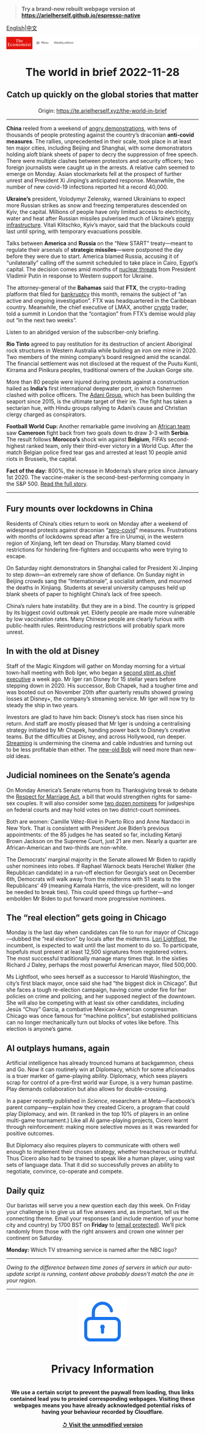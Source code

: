 > **Try a brand-new rebuilt webpage version at https://arielherself.github.io/espresso-native**

[English](https://github.com/arielherself/espresso/blob/main/README.md)|[中文](https://github-com.translate.goog/arielherself/espresso/blob/main/README.md?_x_tr_sl=en&_x_tr_tl=zh-CN&_x_tr_hl=zh-CN&_x_tr_pto=wapp)



![The Economist](menubar.png)

# <p align="center">The world in brief 2022-11-28</p>

## <p align="center">Catch up quickly on the global stories that matter</p>

<p align="center">Origin: <a href="https://te.arielherself.xyz/the-world-in-brief">https://te.arielherself.xyz/the-world-in-brief</a><hr>

<strong>China </strong>reeled from a weekend of [angry demonstrations](https://te.arielherself.xyz/china/2022/11/27/unrest-breaks-out-across-china-as-frustration-at-lockdowns-grows), with tens of thousands of people protesting against the country’s draconian <strong>anti-covid measures</strong>. The rallies, unprecedented in their scale, took place in at least ten major cities, including Beijing and Shanghai, with some demonstrators holding aloft blank sheets of paper to decry the suppression of free speech. There were multiple clashes between protestors and security officers; two foreign journalists were caught up in the arrests. A relative calm seemed to emerge on Monday. Asian stockmarkets fell at the prospect of further unrest and President Xi Jinping’s anticipated response. Meanwhile, the number of new covid-19 infections reported hit a record 40,000.

<strong>Ukraine’s</strong> president, Volodymyr Zelensky, warned Ukrainians to expect more Russian strikes as snow and freezing temperatures descended on Kyiv, the capital. Millions of people have only limited access to electricity, water and heat after Russian missiles pulverised much of Ukraine’s [energy infrastructure](https://te.arielherself.xyz/europe/2022/11/23/in-ukraine-living-as-normal-is-an-act-of-defiance). Vitali Klitschko, Kyiv’s mayor, said that the blackouts could last until spring, with temporary evacuations possible. 

Talks between <strong>America </strong>and <strong>Russia </strong>on the “New START” treaty—meant to regulate their arsenals of <strong>strategic missiles</strong>—were postponed the day before they were due to start. America blamed Russia, accusing it of “unilaterally” calling off the summit scheduled to take place in Cairo, Egypt’s capital. The decision comes amid months of [nuclear threats](https://te.arielherself.xyz/international/2022/09/29/could-the-war-in-ukraine-go-nuclear) from President Vladimir Putin in response to Western support for Ukraine.

The attorney-general of the <strong>Bahamas</strong> said that <strong>FTX</strong>, the crypto-trading platform that filed for [bankruptcy](https://te.arielherself.xyz/briefing/2022/11/17/the-failure-of-ftx-and-sam-bankman-fried-will-leave-deep-scars) this month, remains the subject of “an active and ongoing investigation”. FTX was headquartered in the Caribbean country. Meanwhile, the chief executive of LMAX, another [crypto](https://te.arielherself.xyz/leaders/2022/11/17/is-this-the-end-of-crypto) trader, told a summit in London that the “contagion” from FTX’s demise would play out “in the next two weeks”.

Listen to an abridged version of the subscriber-only briefing.

<strong>Rio Tinto</strong> agreed to pay restitution for its destruction of ancient Aboriginal rock structures in Western Australia while building an iron ore mine in 2020. Two members of the mining company’s board resigned amid the scandal. The financial settlement was not disclosed at the request of the Puutu Kunti, Kirrama and Pinikura peoples, traditional owners of the Juukan Gorge site.

More than 80 people were injured during protests against a construction hailed as <strong>India’s</strong> first international deepwater port, in which fishermen clashed with police officers. The [Adani Group](https://te.arielherself.xyz/business/2022/05/19/gautam-adani-wants-to-cement-his-grip-on-indias-heavy-industry), which has been building the seaport since 2015, is the ultimate target of their ire. The fight has taken a sectarian hue, with Hindu groups rallying to Adani’s cause and Christian clergy charged as conspirators.

<strong>Football World Cup: </strong>Another remarkable game involving an [African team](https://te.arielherself.xyz/middle-east-and-africa/2022/11/24/how-do-budding-african-footballers-make-it-to-the-top) saw <strong>Cameroon</strong> fight back from two goals down to draw 3-3 with <strong>Serbia</strong>. The result follows <strong>Morocco’s </strong>shock win against <strong>Belgium</strong>, FIFA’s second-highest ranked team, only their third-ever victory in a World Cup. After the match Belgian police fired tear gas and arrested at least 10 people amid riots in Brussels, the capital. 

<strong>Fact of the day:</strong> 800%, the increase in Moderna’s share price since January 1st 2020. The vaccine-maker is the second-best-performing company in the S&amp;P 500. [Read the full story](https://te.arielherself.xyz/business/2022/11/27/the-new-winners-and-losers-in-business). 

----------

## Fury mounts over lockdowns in China

Residents of China’s cities return to work on Monday after a weekend of widespread protests against draconian “[zero-covid](https://te.arielherself.xyz/china/2022/11/17/china-tweaks-its-zero-covid-policy)” measures. Frustrations with months of lockdowns spread after a fire in Urumqi, in the western region of Xinjiang, left ten dead on Thursday. Many blamed covid restrictions for hindering fire-fighters and occupants who were trying to escape. 

On Saturday night demonstrators in Shanghai called for President Xi Jinping to step down—an extremely rare show of defiance. On Sunday night in Beijing crowds sang the “Internationale”, a socialist anthem, and mourned the deaths in Xinjiang. Students at several university campuses held up blank sheets of paper to highlight China’s lack of free speech. 

China’s rulers hate instability. But they are in a bind. The country is gripped by its biggest covid outbreak yet. Elderly people are made more vulnerable by low vaccination rates. Many Chinese people are clearly furious with public-health rules. Reintroducing restrictions will probably spark more unrest.

## In with the old at Disney

Staff of the Magic Kingdom will gather on Monday morning for a virtual town-hall meeting with Bob Iger, who began a [second stint as chief executive](https://te.arielherself.xyz/leaders/2022/11/21/disney-brings-back-a-star-of-the-past-but-its-real-problem-is-the-script) a week ago. Mr Iger ran Disney for 15 stellar years before stepping down in 2020. His successor, Bob Chapek, had a tougher time and was booted out on November 20th after quarterly results showed growing losses at Disney+, the company’s streaming service. Mr Iger will now try to steady the ship in two years.

Investors are glad to have him back: Disney’s stock has risen since his return. And staff are mostly pleased that Mr Iger is undoing a centralising strategy initiated by Mr Chapek, handing power back to Disney’s creative teams. But the difficulties at Disney, and across Hollywood, run deeper. [Streaming](https://te.arielherself.xyz/business/disney-netflix-apple-is-anyone-winning-the-streaming-wars/21807591) is undermining the cinema and cable industries and turning out to be less profitable than either. The [new-old Bob](https://te.arielherself.xyz/business/2022/11/23/what-disney-can-learn-from-elton-john) will need more than new-old ideas.

## Judicial nominees on the Senate’s agenda

On Monday America’s Senate returns from its Thanksgiving break to debate the [Respect for Marriage Act](https://www.nytimes.com/2022/11/16/us/politics/same-sex-marriage-bill-senate.html), a bill that would strengthen rights for same-sex couples. It will also consider some [two dozen nominees](https://www.senate.gov/legislative/LIS/executive_calendar/xcalv.pdf) for judgeships on federal courts and may hold votes on two district-court nominees.

Both are women: Camille Vélez-Rivé in Puerto Rico and Anne Nardacci in New York. That is consistent with President Joe Biden’s previous appointments: of the 85 judges he has seated so far, including Ketanji Brown Jackson on the Supreme Court, just 21 are men. Nearly a quarter are African-American and two-thirds are non-white.

The Democrats’ marginal majority in the Senate allowed Mr Biden to rapidly usher nominees into robes. If Raphael Warnock beats Herschel Walker (the Republican candidate) in a run-off election for Georgia’s seat on December 6th, Democrats will walk away from the midterms with 51 seats to the Republicans’ 49 (meaning Kamala Harris, the vice-president, will no longer be needed to break ties). This could speed things up further—and embolden Mr Biden to put forward more progressive nominees.

## The “real election” gets going in Chicago

Monday is the last day when candidates can file to run for mayor of Chicago—dubbed the “real election” by locals after the midterms. [Lori Lightfoot](https://te.arielherself.xyz/democracy-in-america/2019/04/03/lori-lightfoot-becomes-chicagos-first-black-female-mayor), the incumbent, is expected to wait until the last moment to do so. To participate, hopefuls must present at least 12,500 signatures from registered voters. The most successful traditionally manage many times that. In the sixties Richard J Daley, perhaps the most powerful American mayor, filed 500,000.

Ms Lightfoot, who sees herself as a successor to Harold Washington, the city’s first black mayor, once said she had “the biggest dick in Chicago”. But she faces a tough re-election campaign, having come under fire for her policies on crime and policing, and her supposed neglect of the downtown. She will also be competing with at least six other candidates, including Jesús “Chuy” Garcia, a combative Mexican-American congressman. Chicago was once famous for “machine politics”, but established politicians can no longer mechanically turn out blocks of votes like before. This election is anyone’s game. 

## AI outplays humans, again

Artificial intelligence has already trounced humans at backgammon, chess and Go. Now it can routinely win at Diplomacy, which for some aficionados is a truer marker of game-playing ability. Diplomacy, which sees players scrap for control of a pre-first world war Europe, is a very human pastime. Play demands collaboration but also allows for double-crossing.

In a paper recently published in <em>Science</em>, researchers at Meta—Facebook’s parent company—explain how they created Cicero, a program that could play Diplomacy, and win. (It ranked in the top 10% of players in an online multi-game tournament.) Like all AI game-playing projects, Cicero learnt through reinforcement: making more selective moves as it was rewarded for positive outcomes.

But Diplomacy also requires players to communicate with others well enough to implement their chosen strategy, whether treacherous or truthful. Thus Cicero also had to be trained to speak like a human player, using vast sets of language data. That it did so successfully proves an ability to negotiate, convince, co-operate and compete. 

## Daily quiz

Our baristas will serve you a new question each day this week. On Friday your challenge is to give us all five answers and, as important, tell us the connecting theme. Email your responses (and include mention of your home city and country) by 1700 BST on <strong>Friday</strong> to [<span class="__cf_email__" data-cfemail="db8aaeb2a19ea8aba9bea8a8b49bbeb8b4b5b4b6b2a8aff5b8b4b6">[email&#160;protected]</span>](https://te.arielherself.xyz/cdn-cgi/l/email-protection#8cddf9e5f6c9fffcfee9ffffe3cce9efe3e2e3e1e5fff8a2efe3e1). We’ll pick randomly from those with the right answers and crown one winner per continent on Saturday.

<strong>Monday: </strong>Which TV streaming service is named after the NBC logo?

----------

*Owing to the difference between time zones of servers in which our auto-update script is running, content above probably doesn't match the one in your region.*

|<br><div align="center"><img src="unlock.png" /><h1>Privacy Information</h1></div></br>We use a certain script to prevent the paywall from loading, thus links contained lead you to proxied corresponding webpages. Visiting these webpages means you have already acknowledged potential risks of having your behaviour recorded by Cloudflare.<br><br>[&#x21BA; Visit the unmodified version](README.raw.md)<br><br>|
|-----|
